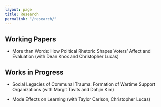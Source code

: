 ```yaml
---
layout: page
title: Research
permalink: "/research/"
---
```


## Working Papers
* More than Words: How Political Rhetoric Shapes Voters’ Affect and Evaluation (with Dean Knox and Christopher Lucas)

## Works in Progress
* Social Legacies of Communal Trauma: Formation of Wartime Support 
	Organizations (with Margit Tavits and Dahjin Kim)
	
* Mode Effects on Learning (with Taylor Carlson, Christopher Lucas)